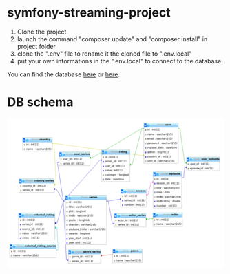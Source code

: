 # symfony-streaming-project

1. Clone the project
1. launch the command "composer update" and "composer install" in project folder
1. clone the ".env" file to rename it the cloned file to ".env.local"
1. put your own informations in the ".env.local" to connect to the database.

You can find the database [here](https://gregwar.com/s3web/files/shows.sql.zip) or [here](https://gregwar.com/s3web/files/shows.sql).

# DB schema
![img](db.png)
